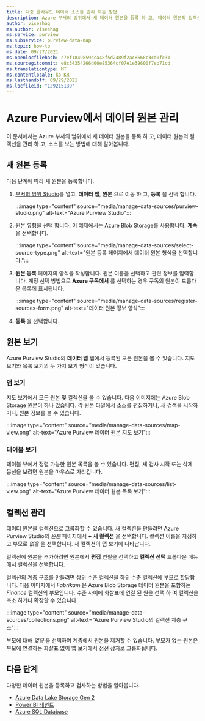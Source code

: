 ```yaml
---
title: 다중 클라우드 데이터 소스를 관리 하는 방법
description: Azure 부서의 범위에서 새 데이터 원본을 등록 하 고, 데이터 원본의 컬렉션을 관리 하 고, 소스를 보는 방법에 대해 알아봅니다.
author: viseshag
ms.author: viseshag
ms.service: purview
ms.subservice: purview-data-map
ms.topic: how-to
ms.date: 09/27/2021
ms.openlocfilehash: c7ef1849859dca48f5d2489f2ac8668c3cd0fc31
ms.sourcegitcommit: e8c34354266d00e85364cf07e1e39600f7eb71cd
ms.translationtype: MT
ms.contentlocale: ko-KR
ms.lasthandoff: 09/29/2021
ms.locfileid: "129215139"
---
```

# <a name="manage-data-sources-in-azure-purview"></a>Azure Purview에서 데이터 원본 관리

이 문서에서는 Azure 부서의 범위에서 새 데이터 원본을 등록 하 고, 데이터 원본의 컬렉션을 관리 하 고, 소스를 보는 방법에 대해 알아봅니다.

## <a name="register-a-new-source"></a>새 원본 등록

다음 단계에 따라 새 원본을 등록합니다.

1. [부서의 범위 Studio](https://web.purview.azure.com/resource/)를 열고, **데이터 맵**, **원본** 으로 이동 하 고, **등록** 을 선택 합니다.

   :::image type="content" source="media/manage-data-sources/purview-studio.png" alt-text="Azure Purview Studio":::

1. 원본 유형을 선택 합니다. 이 예제에서는 Azure Blob Storage를 사용합니다. **계속** 을 선택합니다.

   :::image type="content" source="media/manage-data-sources/select-source-type.png" alt-text="원본 등록 페이지에서 데이터 원본 형식을 선택합니다.":::

2. **원본 등록** 페이지의 양식을 작성합니다. 원본 이름을 선택하고 관련 정보를 입력합니다. 계정 선택 방법으로 **Azure 구독에서** 를 선택하는 경우 구독의 원본이 드롭다운 목록에 표시됩니다.

   :::image type="content" source="media/manage-data-sources/register-sources-form.png" alt-text="데이터 원본 정보 양식":::

3. **등록** 을 선택합니다.

## <a name="view-sources"></a>원본 보기

Azure Purview Studio의 **데이터 맵** 탭에서 등록된 모든 원본을 볼 수 있습니다. 지도 보기와 목록 보기의 두 가지 보기 형식이 있습니다.

### <a name="map-view"></a>맵 보기

지도 보기에서 모든 원본 및 컬렉션을 볼 수 있습니다. 다음 이미지에는 Azure Blob Storage 원본이 하나 있습니다. 각 원본 타일에서 소스를 편집하거나, 새 검색을 시작하거나, 원본 정보를 볼 수 있습니다.

:::image type="content" source="media/manage-data-sources/map-view.png" alt-text="Azure Purview 데이터 원본 지도 보기":::

### <a name="table-view"></a>테이블 보기

테이블 뷰에서 정렬 가능한 원본 목록을 볼 수 있습니다. 편집, 새 검사 시작 또는 삭제 옵션을 보려면 원본을 마우스로 가리킵니다.

:::image type="content" source="media/manage-data-sources/list-view.png" alt-text="Azure Purview 데이터 원본 목록 보기":::

## <a name="manage-collections"></a>컬렉션 관리

데이터 원본을 컬렉션으로 그룹화할 수 있습니다. 새 컬렉션을 만들려면 Azure Purview Studio의 *원본* 페이지에서 **+ 새 컬렉션** 을 선택합니다. 컬렉션 이름을 지정하고 부모로 *없음* 을 선택합니다. 새 컬렉션이 맵 보기에 나타납니다.

컬렉션에 원본을 추가하려면 원본에서 **편집** 연필을 선택하고 **컬렉션 선택** 드롭다운 메뉴에서 컬렉션을 선택합니다.

컬렉션의 계층 구조를 만들려면 상위 수준 컬렉션을 하위 수준 컬렉션에 부모로 할당합니다. 다음 이미지에서 *Fabrikam* 은 Azure Blob Storage 데이터 원본을 포함하는 *Finance* 컬렉션의 부모입니다. 수준 사이에 화살표에 연결 된 원을 선택 하 여 컬렉션을 축소 하거나 확장할 수 있습니다.

:::image type="content" source="media/manage-data-sources/collections.png" alt-text="Azure Purview Studio의 컬렉션 계층 구조":::

부모에 대해 *없음* 을 선택하여 계층에서 원본을 제거할 수 있습니다. 부모가 없는 원본은 부모에 연결하는 화살표 없이 맵 보기에서 점선 상자로 그룹화됩니다.

## <a name="next-steps"></a>다음 단계

다양한 데이터 원본을 등록하고 검사하는 방법을 알아봅니다.

* [Azure Data Lake Storage Gen 2](register-scan-adls-gen2.md)
* [Power BI 테넌트](register-scan-power-bi-tenant.md)
* [Azure SQL Database](register-scan-azure-sql-database.md)
